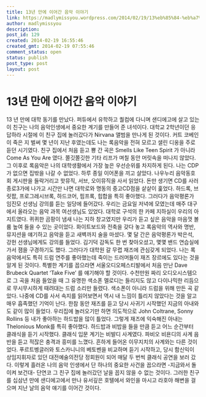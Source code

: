 ```yaml
---
title: 13년 만에 이어간 음악 이야기
link: https://madlymissyou.wordpress.com/2014/02/19/13%eb%85%84-%eb%a7%8c%ec%97%90-%ec%9d%b4%ec%96%b4%ea%b0%84-%ec%9d%8c%ec%95%85-%ec%9d%b4%ec%95%bc%ea%b8%b0/
author: madlymissyou
description: 
post_id: 129
created: 2014-02-19 16:55:46
created_gmt: 2014-02-19 07:55:46
comment_status: open
status: publish
post_type: post
layout: post
---
```


# 13년 만에 이어간 음악 이야기

13 년 만에 대학 동기를 만났다. 퍼듀에서 유학하고 퀄컴에 다니며 샌디에고에 살고 있는 이 친구는 나의 음악인생에서 중요한 계기를 만들어 준 녀석이다. 대학교 2학년이던 응답하라 시절에 이 친구 집에 놀러갔다가 Nirvana <Nevermind>앨범을 만나게 된 것이다. 커트 코베인이 죽은 지 벌써 몇 년이 지난 후였는데도 나는 록음악을 전혀 모르고 샐린 디옹을 주로 듣던 시기였다. 친구 집에서 처음 듣고 뿅 간 곡은 Smells Like Teen Spirit 가 아니라 Come As You Are 였다. 쫄깃쫄깃한 기타 리프가 며칠 동안 머릿속을 떠나지 않았다. 그 이후로 록음악은 나의 대학생활에서 가장 높은 우선순위를 차지하게 된다. 나는 CDP가 없으면 집밖을 나갈 수 없었다. 하루 종일 이어폰을 끼고 살았다. 나우누리 음악동호회 게시판을 들락거리고 핫뮤직, 서브, 오이뮤직을 사서 읽었다. 돈만 생기면 CD를 사러 종로3가에 나가고 시간만 나면 대학로와 명동의 중고CD점을 샅샅이 훑었다. 하드록, 브릿팝, 프로그레시브록, 하드코어, 핌프록, 힙합을 특히 좋아했다. 그러다가 음악평론가 임진모 선생님 강의를 듣는 일당에 들어갔다. 우리는 금요일 저녁에 모였는데 매주 대구에서 올라오는 음악 과목 여선생님도 있었다. 대학로 구석의 한 카페 지하실이 우리의 아지트였다. 퀴퀴한 곰팡이 냄새 나는 지하 창고였지만 우리가 듣고 싶은 음악을 마음껏 볼륨 높여 들을 수 있는 곳이었다. 화이트보드와 전축을 갖다 놓고 록음악의 역사와 명반, 뮤지션을 얘기하고 음악을 듣고 새벽까지 술을 마셨다. 몇 달 간은 음악평론가 박은석, 강헌 선생님에게도 강의를 들었다. 김기덕 감독도 한 번 찾아오셨고, 몇몇 밴드 연습실에 가서 잼을 구경하기도 했다. 그러다가 대학원 갈 무렵 재즈에 관심갖게 되었다. 나는 록음악에서도 특히 드럼 연주를 좋아했는데 죽이는 드러머들이 재즈 장르에도 있다는 것을 알게 된 것이다. 특별한 계기를 꼽으라면 서울오디오페스티발에서 처음 만난 Dave Brubeck Quartet ‘Take Five’ 를 얘기해야 할 것이다. 수천만원 짜리 오디오시스템으로 그 곡을 처음 들었을 때 그 유명한 색소폰 멜로디는 들리지도 않고 다이나믹한 리듬으로 무시무시하게 때려대는 드럼 소리만 들렸다. 색소폰이 아니라 드럼을 위해 만든 곡 같았다. 나중에 CD를 사서 속지를 읽어보면서 역시 내 느낌이 틀리지 않았다는 것을 알고 매우 흡족했던 기억이 난다. 한참 동안 재즈를 듣고 당시 사귀기 시작했던 지금의 아내와도 같이 많이 들었다. 우리집에 놀러오기만 하면 의도적으로 John Coltrane, Sonny Rollins 등 내가 좋아하는 하드밥을 많이 틀었다. 그렇게 재즈에 익숙해진 아내는 Thelonious Monk를 특히 좋아했다. 하드밥과 비밥을 들을 만큼 듣고 어느 순간부터 클래식을 듣기 시작했다. 클래식 입문 계기는 비발디 사계였다. 파비오 비욘디의 사계 음반을 듣고 적잖은 충격과 흥미를 느꼈다. 흔하게 들어온 이무지치의 사계와는 다른 것이었다. 푸르트벵글러와 토스카니니의 베토벤을 비교하며 듣기 시작하고, 당시 함신익이 상임지휘자로 있던 대전예술의전당 정회원이 되어 매달 두 번씩 클래식 공연을 보러 갔다. 이렇게 흘러온 나의 음악 인생에서 단 하나의 중요한 사건을 꼽으라면 -지금와서 돌이켜 보건대- 단연코 그 친구 집에 놀러갔던 날을 꼽지 않을 수 없는 것이다. 그러한 친구를 십삼년 만에 샌디에고에서 만나 유서깊은 호텔에서 와인을 마시고 라호야 해변을 걸으며 지난 날의 음악 얘기를 이어간 것이다.